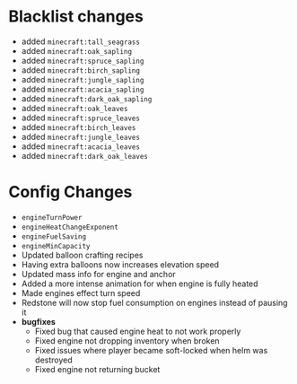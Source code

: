 # Blacklist changes
  * added `minecraft:tall_seagrass`
  * added `minecraft:oak_sapling`
  * added `minecraft:spruce_sapling`
  * added `minecraft:birch_sapling`
  * added `minecraft:jungle_sapling`
  * added `minecraft:acacia_sapling`
  * added `minecraft:dark_oak_sapling`
  * added `minecraft:oak_leaves`
  * added `minecraft:spruce_leaves`
  * added `minecraft:birch_leaves`
  * added `minecraft:jungle_leaves`
  * added `minecraft:acacia_leaves`
  * added `minecraft:dark_oak_leaves`
# Config Changes
  * `engineTurnPower`
  * `engineHeatChangeExponent`
  * `engineFuelSaving`
  * `engineMinCapacity`
* Updated balloon crafting recipes
* Having extra balloons now increases elevation speed
* Updated mass info for engine and anchor
* Added a more intense animation for when engine is fully heated
* Made engines effect turn speed
* Redstone will now stop fuel consumption on engines instead of pausing it
* **bugfixes**
  * Fixed bug that caused engine heat to not work properly
  * Fixed engine not dropping inventory when broken
  * Fixed issues where player became soft-locked when helm was destroyed
  * Fixed engine not returning bucket